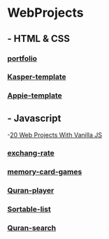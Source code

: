 # WebProjects
<!-- web projects -->

## - HTML & CSS

### [portfolio](https://saadmu7ammad.github.io/template1_ElzeroWebSchool/#portfolio)
<!-- [Repo](https://github.com/SaadMu7ammad/template1_ElzeroWebSchool)<br> -->
<!-- [website] -->


### [Kasper-template](https://saadmu7ammad.github.io/template2_ElzeroWebSchool/)
<!-- [Repo](https://github.com/SaadMu7ammad/template2_ElzeroWebSchool)<br> -->
<!-- ###[website] -->


### [Appie-template](https://saadmu7ammad.github.io/project3-appie/)
<!-- [repo](https://github.com/SaadMu7ammad/project3-appie)<br> -->
<!-- ###[website] -->


## - Javascript
-[20 Web Projects With Vanilla JS](https://github.com/SaadMu7ammad/20Projects_js)

### [exchang-rate](https://saadmu7ammad.github.io/exchange_rate/)


### [memory-card-games](https://saadmu7ammad.github.io/memory_cards_game/)

### [Quran-player](https://saadmu7ammad.github.io/quran_player/)

<!--### [project5](https://saadmu7ammad.github.io/hangman_game/) -->

### [Sortable-list](https://saadmu7ammad.github.io/sortableList/)

### [Quran-search](https://saadmu7ammad.github.io/quran-search/)
